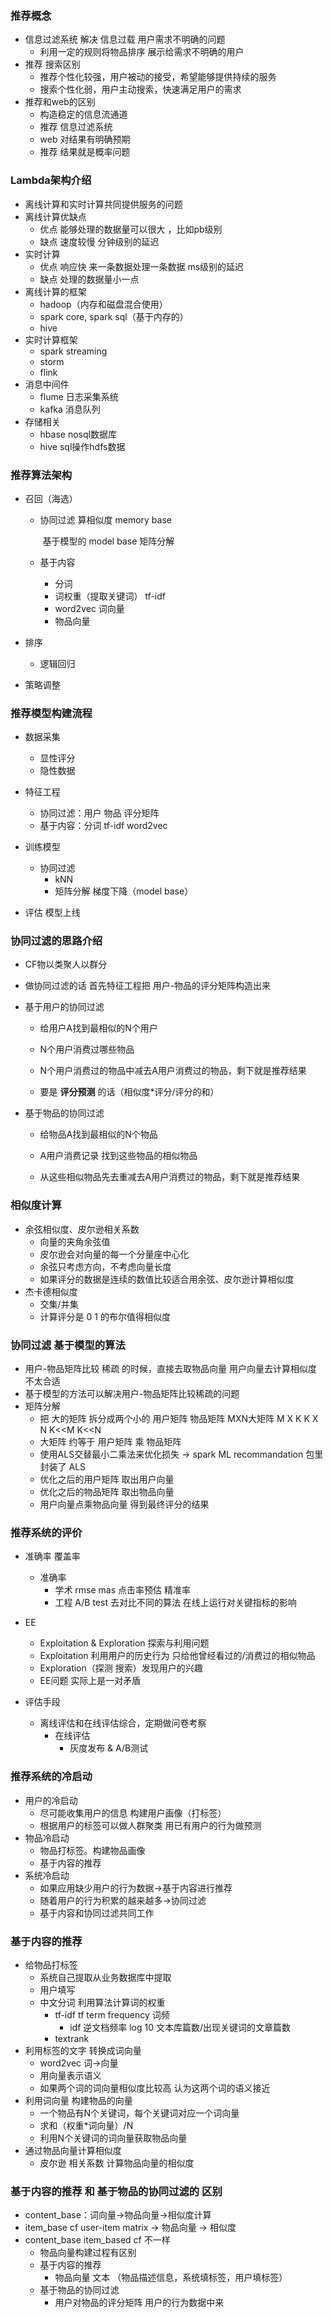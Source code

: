 ### 推荐概念

- 信息过滤系统 解决 信息过载 用户需求不明确的问题
  - 利用一定的规则将物品排序 展示给需求不明确的用户
- 推荐 搜索区别
  - 推荐个性化较强，用户被动的接受，希望能够提供持续的服务
  - 搜索个性化弱，用户主动搜索，快速满足用户的需求
- 推荐和web的区别
  - 构造稳定的信息流通道
  - 推荐 信息过滤系统
  - web 对结果有明确预期
  - 推荐 结果就是概率问题

### Lambda架构介绍

- 离线计算和实时计算共同提供服务的问题
- 离线计算优缺点
  - 优点 能够处理的数据量可以很大 ，比如pb级别
  - 缺点 速度较慢 分钟级别的延迟
- 实时计算
  - 优点 响应快 来一条数据处理一条数据 ms级别的延迟
  - 缺点 处理的数据量小一点
- 离线计算的框架
  - hadoop（内存和磁盘混合使用）
  - spark core, spark sql（基于内存的）
  - hive
- 实时计算框架
  - spark streaming
  - storm
  - flink
- 消息中间件
  - flume 日志采集系统
  - kafka 消息队列
- 存储相关
  - hbase nosql数据库
  - hive sql操作hdfs数据

### 推荐算法架构

- 召回（海选）

  - 协同过滤 算相似度 memory base

    ​                基于模型的  model base 矩阵分解

  - 基于内容

    - 分词
    - 词权重（提取关键词） tf-idf
    - word2vec 词向量
    - 物品向量

- 排序

  - 逻辑回归

- 策略调整

### 推荐模型构建流程

- 数据采集
  - 显性评分
  - 隐性数据

- 特征工程
  - 协同过滤：用户 物品 评分矩阵
  - 基于内容：分词 tf-idf word2vec
- 训练模型
  - 协同过滤
    - kNN
    - 矩阵分解 梯度下降（model base）
- 评估 模型上线



### 协同过滤的思路介绍

- CF物以类聚人以群分

- 做协同过滤的话 首先特征工程把 用户-物品的评分矩阵构造出来

- 基于用户的协同过滤

  - 给用户A找到最相似的N个用户
  - N个用户消费过哪些物品
  - N个用户消费过的物品中减去A用户消费过的物品，剩下就是推荐结果

  - 要是 **评分预测** 的话（相似度*评分/评分的和）

- 基于物品的协同过滤

  - 给物品A找到最相似的N个物品

  - A用户消费记录 找到这些物品的相似物品
  - 从这些相似物品先去重减去A用户消费过的物品，剩下就是推荐结果

### 相似度计算

- 余弦相似度、皮尔逊相关系数
  - 向量的夹角余弦值
  - 皮尔逊会对向量的每一个分量座中心化
  - 余弦只考虑方向，不考虑向量长度
  - 如果评分的数据是连续的数值比较适合用余弦、皮尔逊计算相似度
- 杰卡德相似度
  - 交集/并集
  - 计算评分是 0 1 的布尔值得相似度

### 协同过滤 基于模型的算法

- 用户-物品矩阵比较 稀疏 的时候，直接去取物品向量 用户向量去计算相似度 不太合适
- 基于模型的方法可以解决用户-物品矩阵比较稀疏的问题
- 矩阵分解
  - 把 大的矩阵 拆分成两个小的 用户矩阵 物品矩阵  MXN大矩阵 M X K K X N  K<<M K<<N
  - 大矩阵 约等于 用户矩阵 乘 物品矩阵
  - 使用ALS交替最小二乘法来优化损失 -> spark ML recommandation 包里封装了 ALS
  - 优化之后的用户矩阵 取出用户向量
  - 优化之后的物品矩阵 取出物品向量
  - 用户向量点乘物品向量 得到最终评分的结果

### 推荐系统的评价

- 准确率 覆盖率
  - 准确率
    - 学术  rmse mas 点击率预估 精准率
    - 工程  A/B test 去对比不同的算法 在线上运行对关键指标的影响

- EE
  - Exploitation & Exploration 探索与利用问题
  - Exploitation 利用用户的历史行为 只给他曾经看过的/消费过的相似物品
  - Exploration（探测 搜索）发现用户的兴趣
  - EE问题 实际上是一对矛盾
- 评估手段
  - 离线评估和在线评估综合，定期做问卷考察
    - 在线评估
      - 灰度发布 & A/B测试

### 推荐系统的冷启动

- 用户的冷启动
  - 尽可能收集用户的信息 构建用户画像（打标签）
  - 根据用户的标签可以做人群聚类 用已有用户的行为做预测
- 物品冷启动
  - 物品打标签。构建物品画像
  - 基于内容的推荐
- 系统冷启动
  - 如果应用缺少用户的行为数据->基于内容进行推荐
  - 随着用户的行为积累的越来越多->协同过滤
  - 基于内容和协同过滤共同工作

### 基于内容的推荐

- 给物品打标签
  - 系统自己提取从业务数据库中提取
  - 用户填写
  - 中文分词 利用算法计算词的权重
    - tf-idf tf term frequency 词频
      - idf 逆文档频率 log 10 文本库篇数/出现关键词的文章篇数
    - textrank
- 利用标签的文字 转换成词向量
  - word2vec 词->向量
  - 用向量表示语义
  - 如果两个词的词向量相似度比较高 认为这两个词的语义接近
- 利用词向量 构建物品的向量
  - 一个物品有N个关键词，每个关键词对应一个词向量
  - 求和（权重*词向量）/N
  - 利用N个关键词的词向量获取物品向量
- 通过物品向量计算相似度
  - 皮尔逊 相关系数 计算物品向量的相似度

### 基于内容的推荐 和 基于物品的协同过滤的 区别

- content_base：词向量->物品向量->相似度计算
- item_base cf user-item matrix -> 物品向量 -> 相似度
- content_base item_based cf 不一样
  - 物品向量构建过程有区别
  - 基于内容的推荐
    - 物品向量 文本 （物品描述信息，系统填标签，用户填标签）
  - 基于物品的协同过滤
    - 用户对物品的评分矩阵 用户的行为数据中来









